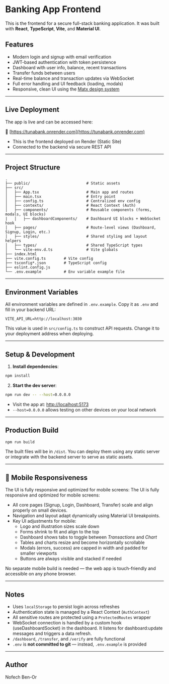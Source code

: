 # Banking App Frontend

This is the frontend for a secure full-stack banking application. It was built with **React**, **TypeScript**, **Vite**, and **Material UI**.

## Features

* Modern login and signup with email verification
* JWT-based authentication with token persistence
* Dashboard with user info, balance, recent transactions
* Transfer funds between users
* Real-time balance and transaction updates via WebSocket
* Full error handling and UI feedback (loading, modals)
* Responsive, clean UI using the [Matx design system](https://ui-lib.com/downloads/matx-free-react-admin-template/)

---

## Live Deployment

The app is live and can be accessed here:

🔗 [https://tunabank.onrender.com](https://tunabank.onrender.com)

* This is the frontend deployed on Render (Static Site)
* Connected to the backend via secure REST API

---

## Project Structure

```
.
├── public/                         # Static assets
├── src/                 
│   ├── App.tsx                     # Main app and routes
│   ├── main.tsx                    # Entry point
│   ├── config.ts                   # Centralized env config
│   ├── contexts/                   # React Context (Auth)
│   ├── components/                 # Reusable components (forms, modals, UI blocks)
|   │   ├── dashboardComponents/    # Dashboard UI blocks + WebSocket hook
│   ├── pages/                      # Route-level views (Dashboard, Signup, Login, etc.)
│   ├── styles/                     # Shared styling and layout helpers
│   ├── types/                      # Shared TypeScript types
│   └── vite-env.d.ts               # Vite globals
├── index.html
├── vite.config.ts        # Vite config
├── tsconfig*.json        # TypeScript config
├── eslint.config.js
└── .env.example          # Env variable example file
```

---

## Environment Variables

All environment variables are defined in `.env.example`. Copy it as `.env` and fill in your backend URL:

```
VITE_API_URL=http://localhost:3030
```

This value is used in `src/config.ts` to construct API requests. Change it to your deployment address when deploying.

---

## Setup & Development

1. **Install dependencies**:

```bash
npm install
```

2. **Start the dev server**:

```bash
npm run dev -- --host=0.0.0.0
```

* Visit the app at: [http://localhost:5173](http://localhost:5173)
* `--host=0.0.0.0` allows testing on other devices on your local network

---

## Production Build

```bash
npm run build
```

The built files will be in `/dist`. You can deploy them using any static server or integrate with the backend server to serve as static assets.

---

## 📱 Mobile Responsiveness

The UI is fully responsive and optimized for mobile screens:
The UI is fully responsive and optimized for mobile screens:

- All core pages (Signup, Login, Dashboard, Transfer) scale and align properly on small devices.
- Navigation and layout adapt dynamically using Material UI breakpoints.
- Key UI adjustments for mobile:
  - Logo and illustration sizes scale down
  - Forms shrink to fit and align to the top
  - Dashboard shows tabs to toggle between *Transactions* and *Chart*
  - Tables and charts resize and become horizontally scrollable
  - Modals (errors, success) are capped in width and padded for smaller viewports
  - Buttons are always visible and stacked if needed

No separate mobile build is needed — the web app is touch-friendly and accessible on any phone browser.

---

## Notes

* Uses `localStorage` to persist login across refreshes
* Authentication state is managed by a React Context (`AuthContext`)
* All sensitive routes are protected using a `ProtectedRoutes` wrapper
* WebSocket connection is handled by a custom hook (useDashboardSocket) in the dashboard. It listens for dashboard:update messages and triggers a data refresh.
* `/dashboard`, `/transfer`, and `/verify` are fully functional
* `.env` is **not committed to git** — instead, `.env.example` is provided

---

## Author

Nofech Ben-Or
